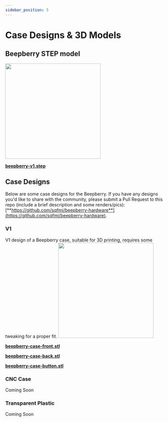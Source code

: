 ```yaml
---
sidebar_position: 5
---
```


# Case Designs & 3D Models

## Beepberry STEP model


<img src='/img/beepberry-v1-3D-render.png' width='300' />

[**beepberry-v1.step**](https://github.com/sqfmi/beepberry-hardware/blob/main/3D/beepberry-device/beepberry-v1.step)

## Case Designs

Below are some case designs for the Beepberry. If you have any designs you'd like to share with the community, please submit a Pull Request to this repo (include a brief description and some renders/pics): [**https://github.com/sqfmi/beepberry-hardware**](https://github.com/sqfmi/beepberry-hardware).

### V1
V1 design of a Beepberry case, suitable for 3D printing, requires some tweaking for a proper fit.
<img src='/img/beepberry-edc.jpg' width='300' />

[**beepberry-case-front.stl**](https://github.com/sqfmi/beepberry-hardware/blob/main/enclosures/beepberry-case-front.stl)

[**beepberry-case-back.stl**](https://github.com/sqfmi/beepberry-hardware/blob/main/enclosures/beepberry-case-back.stl)

[**beepberry-case-button.stl**](https://github.com/sqfmi/beepberry-hardware/blob/main/enclosures/beepberry-case-button.stl)

### CNC Case

Coming Soon

### Transparent Plastic

Coming Soon